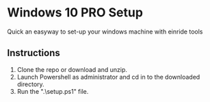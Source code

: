 # Windows 10 PRO Setup

Quick an easyway to set-up your windows machine with einride tools

## Instructions

1. Clone the repo or download and unzip.
2. Launch Powershell as administrator and cd in to the downloaded directory.
3. Run the ".\setup.ps1" file.

